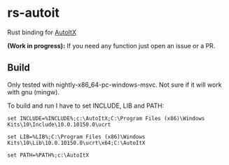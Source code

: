 # rs-autoit
Rust binding for [AutoItX](https://www.autoitscript.com/site/autoit/)

**(Work in progress):** If you need any function just open an issue or a PR.

## Build

Only tested with nightly-x86_64-pc-windows-msvc. Not sure if it will work with gnu (mingw).

To build and run I have to set INCLUDE, LIB and PATH:

```batch
set INCLUDE=%INCLUDE%;c:\AutoItX;C:\Program Files (x86)\Windows Kits\10\Include\10.0.10150.0\ucrt

set LIB=%LIB%;C:\Program Files (x86)\Windows Kits\10\Lib\10.0.10150.0\ucrt\x64;C:\AutoItX

set PATH=%PATH%;c:\AutoItX
```

